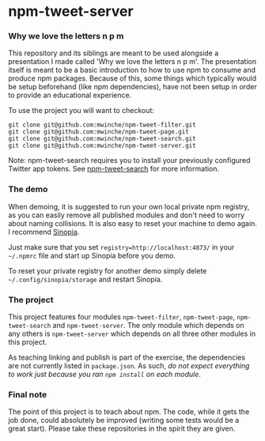 npm-tweet-server
================

### Why we love the letters n p m

This repository and its siblings are meant to be used alongside
a presentation I made called 'Why we love the letters n p m'.
The presentation itself is meant to be a basic introduction to
how to use npm to consume and produce npm packages. Because of
this, some things which typically would be setup beforehand (like
npm dependencies), have not been setup in order to provide an
educational experience.

To use the project you will want to checkout:

```
git clone git@github.com:mwinche/npm-tweet-filter.git
git clone git@github.com:mwinche/npm-tweet-page.git
git clone git@github.com:mwinche/npm-tweet-search.git
git clone git@github.com:mwinche/npm-tweet-server.git
```

Note: npm-tweet-search requires you to install your previously
configured Twitter app tokens. See
[npm-tweet-search](https://github.com/mwinche/npm-tweet-search)
for more information.

### The demo

When demoing, it is suggested to run your own local private npm
registry, as you can easily remove all published modules and
don't need to worry about naming collisions. It is also easy to
reset your machine to demo again. I recommend
[Sinopia](https://github.com/rlidwka/sinopia).

Just make sure that you set `registry=http://localhost:4873/` in
your `~/.npmrc` file and start up Sinopia before you demo.

To reset your private registry for another demo simply delete
`~/.config/sinopia/storage` and restart Sinopia.

### The project

This project features four modules `npm-tweet-filter`, `npm-tweet-page`,
`npm-tweet-search` and `npm-tweet-server`. The only module which depends
on any others is `npm-tweet-server` which depends on all three other modules
in this project.

As teaching linking and publish is part of the exercise, the dependencies are
not currently listed in `package.json`. As such, *do not expect everything to
work just because you ran `npm install` on each module*.

### Final note

The point of this project is to teach about npm. The code, while it
gets the job done, could absolutely be improved (writing some tests
would be a great start). Please take these repositories in the spirit
they are given.

